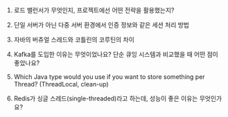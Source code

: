 1. 로드 밸런서가 무엇인지, 프로젝트에선 어떤 전략을 활용했는지?

2. 단일 서버가 아닌 다중 서버 환경에서 인증 정보와 같은 세션 처리 방법

3. 자바의 버츄얼 스레드와 코틀린의 코루틴의 차이

4. Kafka를 도입한 이유는 무엇이었나요? 단순 큐잉 시스템과 비교했을 때 어떤 점이 좋았나요?

5. Which Java type would you use if you want to store something per Thread? (ThreadLocal, clean-up)

6. Redis가 싱글 스레드(single-threaded)라고 하는데, 성능이 좋은 이유는 무엇인가요?
